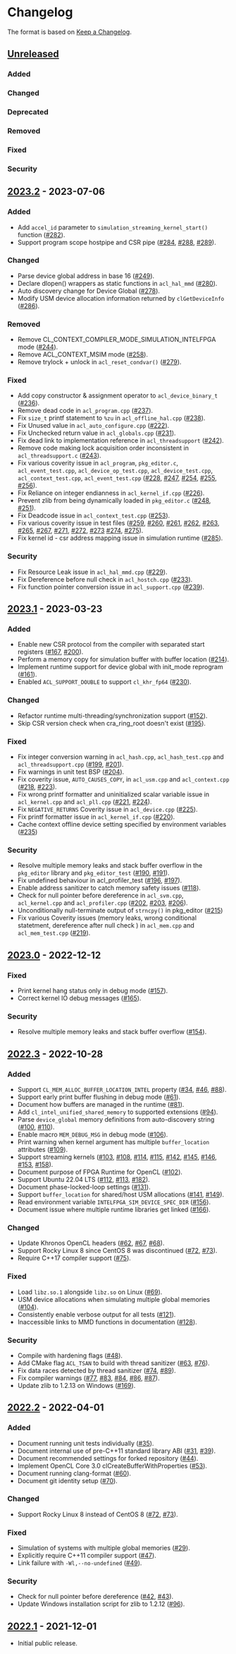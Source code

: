 # Changelog

The format is based on [Keep a Changelog](https://keepachangelog.com/en/1.0.0/).

## [Unreleased]
### Added
### Changed
### Deprecated
### Removed
### Fixed
### Security

[Unreleased]: https://github.com/intel/fpga-runtime-for-opencl/compare/v2023.2...HEAD

## [2023.2] - 2023-07-06

### Added
- Add `accel_id` parameter to `simulation_streaming_kernel_start()` function ([#282]).
- Support program scope hostpipe and CSR pipe ([#284], [#288], [#289]).

### Changed
- Parse device global address in base 16 ([#249]).
- Declare dlopen() wrappers as static functions in `acl_hal_mmd` ([#280]).
- Auto discovery change for Device Global ([#278]).
- Modify USM device allocation information returned by `clGetDeviceInfo` ([#286]).

### Removed
- Remove CL_CONTEXT_COMPILER_MODE_SIMULATION_INTELFPGA mode ([#244]).
- Remove ACL_CONTEXT_MSIM mode ([#258]).
- Remove trylock + unlock in `acl_reset_condvar()` ([#279]).

### Fixed
- Add copy constructor & assignment operator to `acl_device_binary_t` ([#236]).
- Remove dead code in `acl_program.cpp` ([#237]).
- Fix `size_t` printf statement to `%zu` in `acl_offline_hal.cpp` ([#238]).
- Fix Unused value in `acl_auto_configure.cpp` ([#222]).
- Fix Unchecked return value in `acl_globals.cpp` ([#231]).
- Fix dead link to implementation reference in `acl_threadsupport`  ([#242]).
- Remove code making lock acquisition order inconsistent in `acl_threadsupport.c` ([#243]).
- Fix various coverity issue in `acl_program`,  `pkg_editor.c`, `acl_event_test.cpp`, `acl_device_op_test.cpp`, `acl_device_test.cpp`, `acl_context_test.cpp`, `acl_event_test.cpp` ([#228], [#247], [#254], [#255], [#256]).
- Fix Reliance on integer endianness in `acl_kernel_if.cpp` ([#226]).
- Prevent zlib from being dynamically loaded in `pkg_editor.c` ([#248], [#251]).
- Fix Deadcode issue in `acl_context_test.cpp` ([#253]).
- Fix various coverity issue in test files ([#259], [#260], [#261], [#262], [#263], [#265], [#267], [#271], [#272], [#273] [#274], [#275]).
- Fix kernel id - csr address mapping issue in simulation runtime ([#285]).

### Security
- Fix Resource Leak issue in `acl_hal_mmd.cpp` ([#229]).
- Fix Dereference before null check in `acl_hostch.cpp` ([#233]).
- Fix function pointer conversion issue in `acl_support.cpp` ([#239]).

[2023.2]: https://github.com/intel/fpga-runtime-for-opencl/compare/v2023.1...v2023.2
[#222]: https://github.com/intel/fpga-runtime-for-opencl/pull/222
[#226]: https://github.com/intel/fpga-runtime-for-opencl/pull/226
[#228]: https://github.com/intel/fpga-runtime-for-opencl/pull/228
[#229]: https://github.com/intel/fpga-runtime-for-opencl/pull/229
[#231]: https://github.com/intel/fpga-runtime-for-opencl/pull/231
[#233]: https://github.com/intel/fpga-runtime-for-opencl/pull/233
[#236]: https://github.com/intel/fpga-runtime-for-opencl/pull/236
[#237]: https://github.com/intel/fpga-runtime-for-opencl/pull/237
[#238]: https://github.com/intel/fpga-runtime-for-opencl/pull/238
[#239]: https://github.com/intel/fpga-runtime-for-opencl/pull/239
[#242]: https://github.com/intel/fpga-runtime-for-opencl/pull/242
[#243]: https://github.com/intel/fpga-runtime-for-opencl/pull/243
[#244]: https://github.com/intel/fpga-runtime-for-opencl/pull/244
[#247]: https://github.com/intel/fpga-runtime-for-opencl/pull/247
[#248]: https://github.com/intel/fpga-runtime-for-opencl/pull/248
[#249]: https://github.com/intel/fpga-runtime-for-opencl/pull/249
[#251]: https://github.com/intel/fpga-runtime-for-opencl/pull/251
[#253]: https://github.com/intel/fpga-runtime-for-opencl/pull/253
[#254]: https://github.com/intel/fpga-runtime-for-opencl/pull/254
[#255]: https://github.com/intel/fpga-runtime-for-opencl/pull/255
[#256]: https://github.com/intel/fpga-runtime-for-opencl/pull/256
[#258]: https://github.com/intel/fpga-runtime-for-opencl/pull/258
[#259]: https://github.com/intel/fpga-runtime-for-opencl/pull/259
[#260]: https://github.com/intel/fpga-runtime-for-opencl/pull/260
[#261]: https://github.com/intel/fpga-runtime-for-opencl/pull/261
[#262]: https://github.com/intel/fpga-runtime-for-opencl/pull/262
[#263]: https://github.com/intel/fpga-runtime-for-opencl/pull/263
[#265]: https://github.com/intel/fpga-runtime-for-opencl/pull/265
[#267]: https://github.com/intel/fpga-runtime-for-opencl/pull/267
[#271]: https://github.com/intel/fpga-runtime-for-opencl/pull/271
[#272]: https://github.com/intel/fpga-runtime-for-opencl/pull/272
[#273]: https://github.com/intel/fpga-runtime-for-opencl/pull/273
[#274]: https://github.com/intel/fpga-runtime-for-opencl/pull/274
[#275]: https://github.com/intel/fpga-runtime-for-opencl/pull/275
[#278]: https://github.com/intel/fpga-runtime-for-opencl/pull/278
[#279]: https://github.com/intel/fpga-runtime-for-opencl/pull/279
[#280]: https://github.com/intel/fpga-runtime-for-opencl/pull/280
[#282]: https://github.com/intel/fpga-runtime-for-opencl/pull/282
[#284]: https://github.com/intel/fpga-runtime-for-opencl/pull/284
[#285]: https://github.com/intel/fpga-runtime-for-opencl/pull/285
[#286]: https://github.com/intel/fpga-runtime-for-opencl/pull/286
[#288]: https://github.com/intel/fpga-runtime-for-opencl/pull/288
[#289]: https://github.com/intel/fpga-runtime-for-opencl/pull/289

## [2023.1] - 2023-03-23

### Added
- Enable new CSR protocol from the compiler with separated start registers ([#167], [#200]).
- Perform a memory copy for simulation buffer with buffer location ([#214]).
- Implement runtime support for device global with init_mode reprogram ([#161]).
- Enabled `ACL_SUPPORT_DOUBLE` to support `cl_khr_fp64` ([#230]).

### Changed
- Refactor runtime multi-threading/synchronization support ([#152]).
- Skip CSR version check when cra_ring_root doesn't exist ([#195]).

### Fixed
- Fix integer conversion warning in `acl_hash.cpp`, `acl_hash_test.cpp` and `acl_threadsupport.cpp` ([#199], [#201]).
- Fix warnings in unit test BSP ([#204]).
- Fix coverity issue, `AUTO_CAUSES_COPY`, in `acl_usm.cpp` and `acl_context.cpp` ([#218], [#223]).
- Fix wrong printf formatter and uninitialized scalar variable issue in `acl_kernel.cpp` and `acl_pll.cpp` ([#221], [#224]).
- Fix `NEGATIVE_RETURNS` Coverity issue in `acl_device.cpp` ([#225]).
- Fix printf formatter issue in `acl_kernel_if.cpp` ([#220]).
- Cache context offline device setting specified by environment variables ([#235])

### Security
- Resolve multiple memory leaks and stack buffer overflow in the `pkg_editor` library and `pkg_editor_test` ([#190], [#191]).
- Fix undefined behaviour in acl_profiler_test ([#196], [#197]).
- Enable address sanitizer to catch memory safety issues ([#118]).
- Check for null pointer before dereference in `acl_svm.cpp`, `acl_kernel.cpp` and `acl_profiler.cpp` ([#202], [#203], [#206]).
- Unconditionally null-terminate output of `strncpy()` in pkg_editor ([#215])
- Fix various Coverity issues (memory leaks, wrong conditional statetment, dereference after null check ) in `acl_mem.cpp` and `acl_mem_test.cpp` ([#219]).

[2023.1]: https://github.com/intel/fpga-runtime-for-opencl/compare/v2023.0...v2023.1
[#118]: https://github.com/intel/fpga-runtime-for-opencl/pull/118
[#152]: https://github.com/intel/fpga-runtime-for-opencl/pull/152
[#161]: https://github.com/intel/fpga-runtime-for-opencl/pull/161
[#167]: https://github.com/intel/fpga-runtime-for-opencl/pull/167
[#190]: https://github.com/intel/fpga-runtime-for-opencl/pull/190
[#191]: https://github.com/intel/fpga-runtime-for-opencl/pull/191
[#195]: https://github.com/intel/fpga-runtime-for-opencl/pull/195
[#196]: https://github.com/intel/fpga-runtime-for-opencl/pull/196
[#197]: https://github.com/intel/fpga-runtime-for-opencl/pull/197
[#199]: https://github.com/intel/fpga-runtime-for-opencl/pull/199
[#200]: https://github.com/intel/fpga-runtime-for-opencl/pull/200
[#201]: https://github.com/intel/fpga-runtime-for-opencl/pull/201
[#202]: https://github.com/intel/fpga-runtime-for-opencl/pull/202
[#203]: https://github.com/intel/fpga-runtime-for-opencl/pull/203
[#204]: https://github.com/intel/fpga-runtime-for-opencl/pull/204
[#206]: https://github.com/intel/fpga-runtime-for-opencl/pull/206
[#214]: https://github.com/intel/fpga-runtime-for-opencl/pull/214
[#215]: https://github.com/intel/fpga-runtime-for-opencl/pull/215
[#218]: https://github.com/intel/fpga-runtime-for-opencl/pull/218
[#219]: https://github.com/intel/fpga-runtime-for-opencl/pull/219
[#220]: https://github.com/intel/fpga-runtime-for-opencl/pull/220
[#221]: https://github.com/intel/fpga-runtime-for-opencl/pull/221
[#223]: https://github.com/intel/fpga-runtime-for-opencl/pull/223
[#224]: https://github.com/intel/fpga-runtime-for-opencl/pull/224
[#225]: https://github.com/intel/fpga-runtime-for-opencl/pull/225
[#230]: https://github.com/intel/fpga-runtime-for-opencl/pull/230
[#235]: https://github.com/intel/fpga-runtime-for-opencl/pull/235

## [2023.0] - 2022-12-12

### Fixed
- Print kernel hang status only in debug mode ([#157]).
- Correct kernel IO debug messages ([#165]).

### Security
- Resolve multiple memory leaks and stack buffer overflow ([#154]).

[2023.0]: https://github.com/intel/fpga-runtime-for-opencl/compare/v2022.3...v2023.0
[#154]: https://github.com/intel/fpga-runtime-for-opencl/pull/154
[#157]: https://github.com/intel/fpga-runtime-for-opencl/pull/157
[#165]: https://github.com/intel/fpga-runtime-for-opencl/pull/165

## [2022.3] - 2022-10-28

### Added

- Support `CL_MEM_ALLOC_BUFFER_LOCATION_INTEL` property ([#34], [#46], [#88]).
- Support early print buffer flushing in debug mode ([#61]).
- Document how buffers are managed in the runtime ([#81]).
- Add `cl_intel_unified_shared_memory` to supported extensions ([#94]).
- Parse `device_global` memory definitions from auto-discovery string ([#100], [#110]).
- Enable macro `MEM_DEBUG_MSG` in debug mode ([#106]).
- Print warning when kernel argument has multiple `buffer_location` attributes ([#109]).
- Support streaming kernels ([#103], [#108], [#114], [#115], [#142], [#145], [#146], [#153], [#158]).
- Document purpose of FPGA Runtime for OpenCL ([#102]).
- Support Ubuntu 22.04 LTS ([#112], [#113], [#182]).
- Document phase-locked-loop settings ([#131]).
- Support `buffer_location` for shared/host USM allocations ([#141], [#149]).
- Read environment variable `INTELFPGA_SIM_DEVICE_SPEC_DIR` ([#156]).
- Document issue where multiple runtime libraries get linked ([#166]).

### Changed

- Update Khronos OpenCL headers ([#62], [#67], [#68]).
- Support Rocky Linux 8 since CentOS 8 was discontinued ([#72], [#73]).
- Require C++17 compiler support ([#75]).

### Fixed

- Load `libz.so.1` alongside `libz.so` on Linux ([#69]).
- USM device allocations when simulating multiple global memories ([#104]).
- Consistently enable verbose output for all tests ([#121]).
- Inaccessible links to MMD functions in documentation ([#128]).

### Security

- Compile with hardening flags ([#48]).
- Add CMake flag `ACL_TSAN` to build with thread sanitizer ([#63], [#76]).
- Fix data races detected by thread sanitizer ([#74], [#89]).
- Fix compiler warnings ([#77], [#83], [#84], [#86], [#87]).
- Update zlib to 1.2.13 on Windows ([#169]).

[2022.3]: https://github.com/intel/fpga-runtime-for-opencl/compare/v2022.2...v2022.3
[#34]: https://github.com/intel/fpga-runtime-for-opencl/pull/34
[#46]: https://github.com/intel/fpga-runtime-for-opencl/pull/46
[#48]: https://github.com/intel/fpga-runtime-for-opencl/pull/48
[#61]: https://github.com/intel/fpga-runtime-for-opencl/pull/61
[#62]: https://github.com/intel/fpga-runtime-for-opencl/pull/62
[#63]: https://github.com/intel/fpga-runtime-for-opencl/pull/63
[#67]: https://github.com/intel/fpga-runtime-for-opencl/pull/67
[#68]: https://github.com/intel/fpga-runtime-for-opencl/pull/68
[#69]: https://github.com/intel/fpga-runtime-for-opencl/pull/69
[#72]: https://github.com/intel/fpga-runtime-for-opencl/pull/72
[#73]: https://github.com/intel/fpga-runtime-for-opencl/pull/73
[#74]: https://github.com/intel/fpga-runtime-for-opencl/pull/74
[#75]: https://github.com/intel/fpga-runtime-for-opencl/pull/75
[#76]: https://github.com/intel/fpga-runtime-for-opencl/pull/76
[#77]: https://github.com/intel/fpga-runtime-for-opencl/pull/77
[#81]: https://github.com/intel/fpga-runtime-for-opencl/pull/81
[#83]: https://github.com/intel/fpga-runtime-for-opencl/pull/83
[#84]: https://github.com/intel/fpga-runtime-for-opencl/pull/84
[#86]: https://github.com/intel/fpga-runtime-for-opencl/pull/86
[#87]: https://github.com/intel/fpga-runtime-for-opencl/pull/87
[#88]: https://github.com/intel/fpga-runtime-for-opencl/pull/88
[#89]: https://github.com/intel/fpga-runtime-for-opencl/pull/89
[#94]: https://github.com/intel/fpga-runtime-for-opencl/pull/94
[#100]: https://github.com/intel/fpga-runtime-for-opencl/pull/100
[#102]: https://github.com/intel/fpga-runtime-for-opencl/pull/102
[#103]: https://github.com/intel/fpga-runtime-for-opencl/pull/103
[#104]: https://github.com/intel/fpga-runtime-for-opencl/pull/104
[#106]: https://github.com/intel/fpga-runtime-for-opencl/pull/106
[#108]: https://github.com/intel/fpga-runtime-for-opencl/pull/108
[#109]: https://github.com/intel/fpga-runtime-for-opencl/pull/109
[#110]: https://github.com/intel/fpga-runtime-for-opencl/pull/110
[#112]: https://github.com/intel/fpga-runtime-for-opencl/pull/112
[#113]: https://github.com/intel/fpga-runtime-for-opencl/pull/113
[#114]: https://github.com/intel/fpga-runtime-for-opencl/pull/114
[#115]: https://github.com/intel/fpga-runtime-for-opencl/pull/115
[#121]: https://github.com/intel/fpga-runtime-for-opencl/pull/121
[#128]: https://github.com/intel/fpga-runtime-for-opencl/pull/128
[#131]: https://github.com/intel/fpga-runtime-for-opencl/pull/131
[#141]: https://github.com/intel/fpga-runtime-for-opencl/pull/141
[#142]: https://github.com/intel/fpga-runtime-for-opencl/pull/142
[#145]: https://github.com/intel/fpga-runtime-for-opencl/pull/145
[#146]: https://github.com/intel/fpga-runtime-for-opencl/pull/146
[#149]: https://github.com/intel/fpga-runtime-for-opencl/pull/149
[#153]: https://github.com/intel/fpga-runtime-for-opencl/pull/153
[#156]: https://github.com/intel/fpga-runtime-for-opencl/pull/156
[#158]: https://github.com/intel/fpga-runtime-for-opencl/pull/158
[#166]: https://github.com/intel/fpga-runtime-for-opencl/pull/166
[#169]: https://github.com/intel/fpga-runtime-for-opencl/pull/169
[#182]: https://github.com/intel/fpga-runtime-for-opencl/pull/182

## [2022.2] - 2022-04-01

### Added

- Document running unit tests individually ([#35]).
- Document internal use of pre-C++11 standard library ABI ([#31], [#39]).
- Document recommended settings for forked repository ([#44]).
- Implement OpenCL Core 3.0 clCreateBufferWithProperties ([#53]).
- Document running clang-format ([#60]).
- Document git identity setup ([#70]).

### Changed

- Support Rocky Linux 8 instead of CentOS 8 ([#72], [#73]).

### Fixed

- Simulation of systems with multiple global memories ([#29]).
- Explicitly require C++11 compiler support ([#47]).
- Link failure with `-Wl,--no-undefined` ([#49]).

### Security

- Check for null pointer before dereference ([#42], [#43]).
- Update Windows installation script for zlib to 1.2.12 ([#96]).

[2022.2]: https://github.com/intel/fpga-runtime-for-opencl/compare/v2022.1...v2022.2
[#29]: https://github.com/intel/fpga-runtime-for-opencl/pull/29
[#31]: https://github.com/intel/fpga-runtime-for-opencl/pull/31
[#35]: https://github.com/intel/fpga-runtime-for-opencl/pull/35
[#39]: https://github.com/intel/fpga-runtime-for-opencl/pull/39
[#42]: https://github.com/intel/fpga-runtime-for-opencl/pull/42
[#43]: https://github.com/intel/fpga-runtime-for-opencl/pull/43
[#44]: https://github.com/intel/fpga-runtime-for-opencl/pull/44
[#47]: https://github.com/intel/fpga-runtime-for-opencl/pull/47
[#49]: https://github.com/intel/fpga-runtime-for-opencl/pull/49
[#53]: https://github.com/intel/fpga-runtime-for-opencl/pull/53
[#60]: https://github.com/intel/fpga-runtime-for-opencl/pull/60
[#70]: https://github.com/intel/fpga-runtime-for-opencl/pull/70
[#72]: https://github.com/intel/fpga-runtime-for-opencl/pull/72
[#73]: https://github.com/intel/fpga-runtime-for-opencl/pull/73
[#96]: https://github.com/intel/fpga-runtime-for-opencl/pull/96

## [2022.1] - 2021-12-01

- Initial public release.

[2022.1]: https://github.com/intel/fpga-runtime-for-opencl/releases/tag/v2022.1
